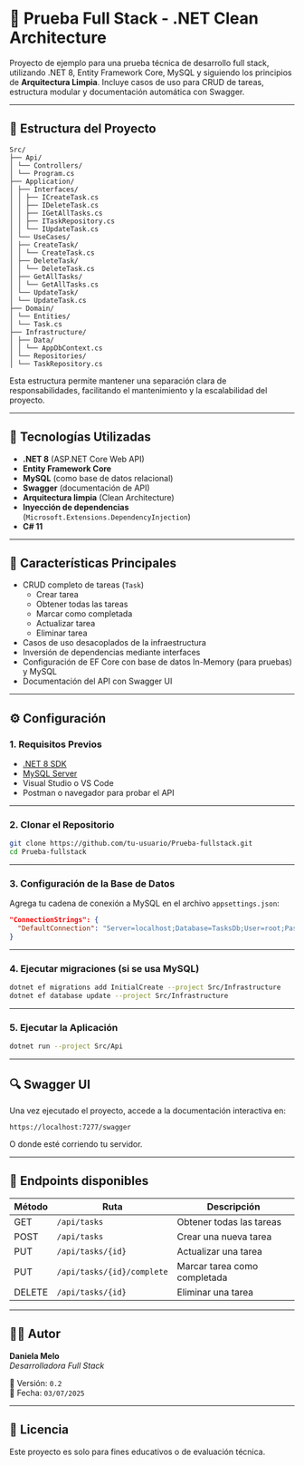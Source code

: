 # 🧩 Prueba Full Stack - .NET Clean Architecture

Proyecto de ejemplo para una prueba técnica de desarrollo full stack, utilizando .NET 8, Entity Framework Core, MySQL y siguiendo los principios de **Arquitectura Limpia**. Incluye casos de uso para CRUD de tareas, estructura modular y documentación automática con Swagger.

---

## 📁 Estructura del Proyecto

```plaintext
Src/
├── Api/
│ └── Controllers/
│ └── Program.cs
├── Application/
│ ├── Interfaces/
│ │ ├── ICreateTask.cs
│ │ ├── IDeleteTask.cs
│ │ ├── IGetAllTasks.cs
│ │ ├── ITaskRepository.cs
│ │ └── IUpdateTask.cs
│ └── UseCases/
│ ├── CreateTask/
│ │ └── CreateTask.cs
│ ├── DeleteTask/
│ │ └── DeleteTask.cs
│ ├── GetAllTasks/
│ │ └── GetAllTasks.cs
│ └── UpdateTask/
│ └── UpdateTask.cs
├── Domain/
│ └── Entities/
│ └── Task.cs
├── Infrastructure/
│ ├── Data/
│ │ └── AppDbContext.cs
│ └── Repositories/
│ └── TaskRepository.cs

```

Esta estructura permite mantener una separación clara de responsabilidades, facilitando el mantenimiento y la escalabilidad del proyecto.

---

## 🚀 Tecnologías Utilizadas

- **.NET 8** (ASP.NET Core Web API)
- **Entity Framework Core**
- **MySQL** (como base de datos relacional)
- **Swagger** (documentación de API)
- **Arquitectura limpia** (Clean Architecture)
- **Inyección de dependencias** (`Microsoft.Extensions.DependencyInjection`)
- **C# 11**

---

## 🧠 Características Principales

- CRUD completo de tareas (`Task`)
  - Crear tarea
  - Obtener todas las tareas
  - Marcar como completada
  - Actualizar tarea
  - Eliminar tarea
- Casos de uso desacoplados de la infraestructura
- Inversión de dependencias mediante interfaces
- Configuración de EF Core con base de datos In-Memory (para pruebas) y MySQL
- Documentación del API con Swagger UI

---

## ⚙️ Configuración

### 1. Requisitos Previos

- [.NET 8 SDK](https://dotnet.microsoft.com/en-us/download/dotnet/8.0)
- [MySQL Server](https://www.mysql.com/)
- Visual Studio o VS Code
- Postman o navegador para probar el API

---

### 2. Clonar el Repositorio

```bash
git clone https://github.com/tu-usuario/Prueba-fullstack.git
cd Prueba-fullstack
```

---

### 3. Configuración de la Base de Datos

Agrega tu cadena de conexión a MySQL en el archivo `appsettings.json`:

```json
"ConnectionStrings": {
  "DefaultConnection": "Server=localhost;Database=TasksDb;User=root;Password=tu_contraseña;"
}
```

---

### 4. Ejecutar migraciones (si se usa MySQL)

```bash
dotnet ef migrations add InitialCreate --project Src/Infrastructure
dotnet ef database update --project Src/Infrastructure
```

---

### 5. Ejecutar la Aplicación

```bash
dotnet run --project Src/Api
```

---

## 🔍 Swagger UI

Una vez ejecutado el proyecto, accede a la documentación interactiva en:

```
https://localhost:7277/swagger
```

O donde esté corriendo tu servidor.

---

## 🧪 Endpoints disponibles

| Método | Ruta                  | Descripción                 |
|--------|------------------------|-----------------------------|
| GET    | `/api/tasks`           | Obtener todas las tareas   |
| POST   | `/api/tasks`           | Crear una nueva tarea      |
| PUT    | `/api/tasks/{id}`      | Actualizar una tarea       |
| PUT    | `/api/tasks/{id}/complete` | Marcar tarea como completada |
| DELETE | `/api/tasks/{id}`      | Eliminar una tarea         |

---

## 🧑‍💻 Autor

**Daniela Melo**  
_Desarrolladora Full Stack_

📅 Versión: `0.2`  
📌 Fecha: `03/07/2025`

---

## 📄 Licencia

Este proyecto es solo para fines educativos o de evaluación técnica.
